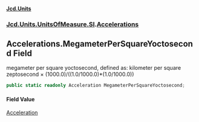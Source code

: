 #### [Jcd.Units](index.md 'index')
### [Jcd.Units.UnitsOfMeasure.SI](Jcd.Units.UnitsOfMeasure.SI.md 'Jcd.Units.UnitsOfMeasure.SI').[Accelerations](Accelerations.md 'Jcd.Units.UnitsOfMeasure.SI.Accelerations')

## Accelerations.MegameterPerSquareYoctosecond Field

megameter per square yoctosecond, defined as: kilometer per square zeptosecond × (1000.0)/((1.0/1000.0)*(1.0/1000.0))

```csharp
public static readonly Acceleration MegameterPerSquareYoctosecond;
```

#### Field Value
[Acceleration](Acceleration.md 'Jcd.Units.UnitTypes.Acceleration')
